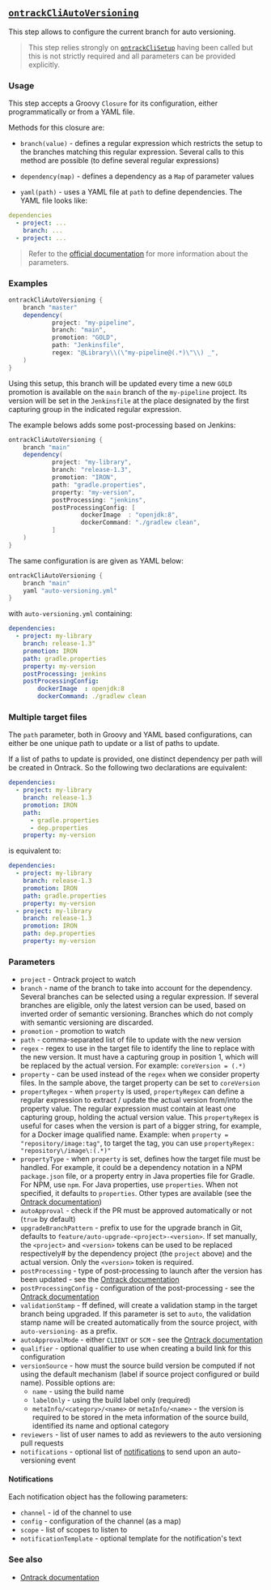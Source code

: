 ## [`ontrackCliAutoVersioning`](ontrackCliAutoVersioning.groovy)

This step allows to configure the current branch for auto versioning.

> This step relies strongly on [`ontrackCliSetup`](ontrackCliSetup.md) having been called but this is not strictly required and all parameters can be provided explicitly.

### Usage

This step accepts a Groovy `Closure` for its configuration, either programmatically or from a YAML file.

Methods for this closure are:

* `branch(value)` - defines a regular expression which restricts the setup to the branches matching this regular expression. Several calls to this method are possible (to define several regular expressions)

* `dependency(map)` - defines a dependency as a `Map` of parameter values

* `yaml(path)` - uses a YAML file at `path` to define dependencies. The YAML file looks like:

```yaml
dependencies
  - project: ...
    branch: ...
  - project: ...
```

> Refer to the [official documentation](https://static.nemerosa.net/ontrack/release/latest/docs/doc/index.html) for more information about the parameters.

### Examples

```groovy
ontrackCliAutoVersioning {
    branch "master"
    dependency(
            project: "my-pipeline",
            branch: "main",
            promotion: "GOLD",
            path: "Jenkinsfile",
            regex: "@Library\\(\"my-pipeline@(.*)\"\\) _",
    )
}
```

Using this setup, this branch will be updated every time a new `GOLD` promotion is available on the `main` branch of the `my-pipeline` project. Its version will be set in the `Jenkinsfile` at the place designated by the first capturing group in the indicated regular expression.

The example belows adds some post-processing based on Jenkins:

```groovy
ontrackCliAutoVersioning {
    branch "main"
    dependency(
            project: "my-library",
            branch: "release-1.3",
            promotion: "IRON",
            path: "gradle.properties",
            property: "my-version",
            postProcessing: "jenkins",
            postProcessingConfig: [
                    dockerImage  : "openjdk:8",
                    dockerCommand: "./gradlew clean",
            ]
    )
}
```

The same configuration is are given as YAML below:

```groovy
ontrackCliAutoVersioning {
    branch "main"
    yaml "auto-versioning.yml"
}
```

with `auto-versioning.yml` containing:

```yaml
dependencies:
  - project: my-library
    branch: release-1.3"
    promotion: IRON
    path: gradle.properties
    property: my-version
    postProcessing: jenkins
    postProcessingConfig:
        dockerImage  : openjdk:8
        dockerCommand: ./gradlew clean
```

### Multiple target files

The `path` parameter, both in Groovy and YAML based configurations, can either be one unique path to update or a list of paths to update.

If a list of paths to update is provided, one distinct dependency per path will be created in Ontrack. So the following two declarations are equivalent:

```yaml
dependencies:
  - project: my-library
    branch: release-1.3
    promotion: IRON
    path:
      - gradle.properties
      - dep.properties
    property: my-version
```

is equivalent to:

```yaml
dependencies:
  - project: my-library
    branch: release-1.3
    promotion: IRON
    path: gradle.properties
    property: my-version
  - project: my-library
    branch: release-1.3
    promotion: IRON
    path: dep.properties
    property: my-version
```

### Parameters

* `project` - Ontrack project to watch
* `branch` - name of the branch to take into account for the dependency. Several branches can be selected using a regular expression. If several branches are eligible, only the latest version can be used, based on inverted order of semantic versioning. Branches which do not comply with semantic versioning are discarded.
* `promotion` - promotion to watch
* `path` - comma-separated list of file to update with the new version
* `regex` - regex to use in the target file to identify the line to replace with the new version. It must have a capturing group in position 1, which will be replaced by the actual version. For example: `coreVersion = (.*)`
* `property` - can be used instead of the `regex` when we consider property files. In the sample above, the target property can be set to `coreVersion`
* `propertyRegex` - when `property` is used, `propertyRegex` can define a regular expression to extract / update the actual version from/into the property value. The regular expression must contain at least one capturing group, holding the actual version value. This `propertyRegex` is useful for cases when the version is part of a bigger string, for example, for a Docker image qualified name. Example: when `property = "repository/image:tag"`, to target the tag, you can use `propertyRegex: "repository\/image\:(.*)"`
* `propertyType` - when `property` is set, defines how the target file must be handled. For example, it could be a dependency notation in a NPM `package.json` file, or a property entry in Java properties file for Gradle. For NPM, use `npm`. For Java properties, use `properties`. When not specified, it defaults to `properties`. Other types are available (see the [Ontrack documentation](https://static.nemerosa.net/ontrack/release/latest/docs/doc/index.html#auto-versioning-config-type))
* `autoApproval` - check if the PR must be approved automatically or not (`true` by default)
* `upgradeBranchPattern` - prefix to use for the upgrade branch in Git, defaults to `feature/auto-upgrade-<project>-<version>`. If set manually, the `<project>` and `<version>` tokens can be used to be replaced respectively# by the dependency project (the `project` above) and the actual version. Only the `<version>` token is required.
* `postProcessing` - type of post-processing to launch after the version has been updated - see the [Ontrack documentation](https://static.nemerosa.net/ontrack/release/latest/docs/doc/index.html#auto-versioning-post-processing)
* `postProcessingConfig` - configuration of the post-processing - see the [Ontrack documentation](https://static.nemerosa.net/ontrack/release/latest/docs/doc/index.html#auto-versioning-post-processing)
* `validationStamp` - ff defined, will create a validation stamp in the target branch being upgraded. If this parameter is set to `auto`, the validation stamp name will be created automatically from the source project, with `auto-versioning-` as a prefix.
* `autoApprovalMode` - either `CLIENT` or `SCM` - see the [Ontrack documentation](https://static.nemerosa.net/ontrack/release/latest/docs/doc/index.html#auto-versioning-pr)
* `qualifier` - optional qualifier to use when creating a build link for this configuration
* `versionSource` - how must the source build version be computed if not using the default mechanism (label if source project configured or build name). Possible options are:
  * `name` - using the build name
  * `labelOnly` - using the build label only (required)
  * `metaInfo/<category>/<name>` or `metaInfo/<name>` - the version is required to be stored in the meta information of the source build, identified its name and optional category
* `reviewers` - list of user names to add as reviewers to the auto versioning pull requests
* `notifications` - optional list of [notifications](#notifications) to send upon an auto-versioning event

#### Notifications

Each notification object has the following parameters:

* `channel` - id of the channel to use
* `config` - configuration of the channel (as a map)
* `scope` - list of scopes to listen to
* `notificationTemplate` - optional template for the notification's text

### See also

* [Ontrack documentation](https://static.nemerosa.net/ontrack/release/latest/docs/doc/index.html#auto-versioning)
